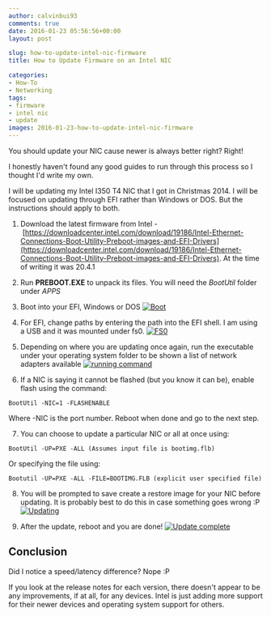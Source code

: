 ```yaml
---
author: calvinbui93
comments: true
date: 2016-01-23 05:56:56+00:00
layout: post

slug: how-to-update-intel-nic-firmware
title: How to Update Firmware on an Intel NIC

categories:
- How-To
- Networking
tags:
- firmware
- intel nic
- update
images: 2016-01-23-how-to-update-intel-nic-firmware
---
```


You should update your NIC cause newer is always better right? Right!

<!-- more -->

I honestly haven't found any good guides to run through this process so I thought I'd write my own.

I will be updating my Intel I350 T4 NIC that I got in Christmas 2014. I will be focused on updating through EFI rather than Windows or DOS. But the instructions should apply to both.



	
  1. Download the latest firmware from Intel - [https://downloadcenter.intel.com/download/19186/Intel-Ethernet-Connections-Boot-Utility-Preboot-images-and-EFI-Drivers](https://downloadcenter.intel.com/download/19186/Intel-Ethernet-Connections-Boot-Utility-Preboot-images-and-EFI-Drivers). At the time of writing it was 20.4.1

	
  2. Run **PREBOOT.EXE** to unpack its files. You will need the _BootUtil_ folder under _APPS_

	
  3. Boot into your EFI, Windows or DOS
[![Boot](http://calvinbuiblog.files.wordpress.com/2016/01/boot.png)](http://calvinbuiblog.files.wordpress.com/2016/01/boot.png)

	
  4. For EFI, change paths by entering the path into the EFI shell. I am using a USB and it was mounted under fs0.
[![FS0](http://calvinbuiblog.files.wordpress.com/2016/01/fs0.png)](http://calvinbuiblog.files.wordpress.com/2016/01/fs0.png)

	
  5. Depending on where you are updating once again, run the executable under your operating system folder to be shown a list of network adapters available
[![running command](https://calvin.me/mymedia/uploads/2016/01/running-command.png)](https://calvin.me/mymedia/uploads/2016/01/running-command.png)

	
  6. If a NIC is saying it cannot be flashed (but you know it can be), enable flash using the command:

    
    BootUtil -NIC=1 -FLASHENABLE


Where -NIC is the port number. Reboot when done and go to the next step.

	
  7. You can choose to update a particular NIC or all at once using:

    
    BootUtil -UP=PXE -ALL (Assumes input file is bootimg.flb)


Or specifying the file using:

    
    Bootutil -UP=PXE -ALL -FILE=BOOTIMG.FLB (explicit user specified file)




	
  8. You will be prompted to save create a restore image for your NIC before updating. It is probably best to do this in case something goes wrong :P
[![Updating](http://calvinbuiblog.files.wordpress.com/2016/01/updating.png)](http://calvinbuiblog.files.wordpress.com/2016/01/updating.png)

	
  9. After the update, reboot and you are done!
[![Update complete](http://calvinbuiblog.files.wordpress.com/2016/01/update-complete.png)](http://calvinbuiblog.files.wordpress.com/2016/01/update-complete.png)




## Conclusion


Did I notice a speed/latency difference? Nope :P

If you look at the release notes for each version, there doesn't appear to be any improvements, if at all, for any devices. Intel is just adding more support for their newer devices and operating system support for others.
